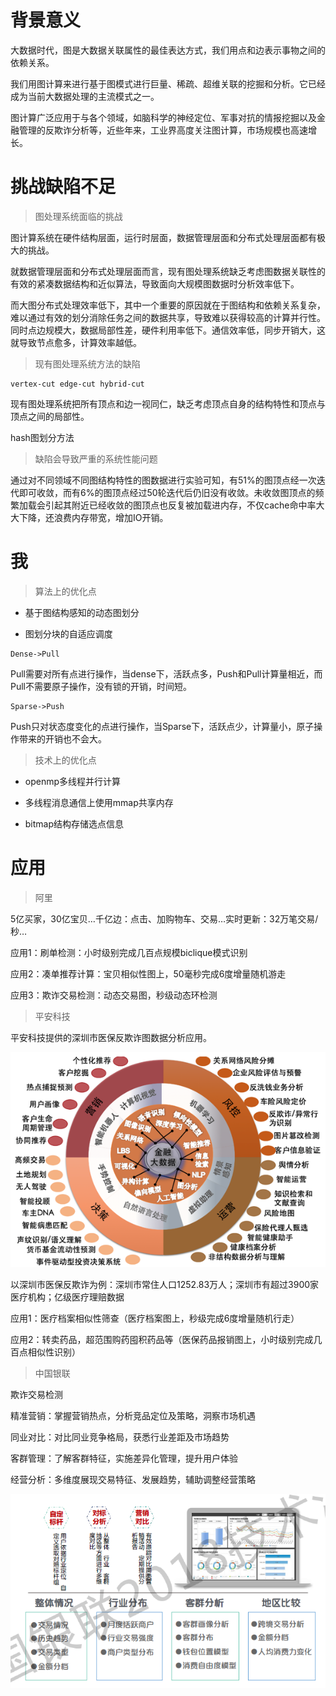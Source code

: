 # 背景意义

大数据时代，图是大数据关联属性的最佳表达方式，我们用点和边表示事物之间的依赖关系。

我们用图计算来进行基于图模式进行巨量、稀疏、超维关联的挖掘和分析。它已经成为当前大数据处理的主流模式之一。

图计算广泛应用于与各个领域，如脑科学的神经定位、军事对抗的情报挖掘以及金融管理的反欺诈分析等，近些年来，工业界高度关注图计算，市场规模也高速增长。

# 挑战缺陷不足

> 图处理系统面临的挑战

图计算系统在硬件结构层面，运行时层面，数据管理层面和分布式处理层面都有极大的挑战。

就数据管理层面和分布式处理层面而言，现有图处理系统缺乏考虑图数据关联性的有效的紧凑数据结构和近似算法，导致面向大规模图数据时分析效率低下。

而大图分布式处理效率低下，其中一个重要的原因就在于图结构和依赖关系复杂，难以通过有效的划分消除任务之间的数据共享，导致难以获得较高的计算并行性。同时点边规模大，数据局部性差，硬件利用率低下。通信效率低，同步开销大，这就导致节点愈多，计算效率越低。

> 现有图处理系统方法的缺陷

```
vertex-cut edge-cut hybrid-cut
```

现有图处理系统把所有顶点和边一视同仁，缺乏考虑顶点自身的结构特性和顶点与顶点之间的局部性。

hash图划分方法

> 缺陷会导致严重的系统性能问题

通过对不同领域不同图结构特性的图数据进行实验可知，有51%的图顶点经一次迭代即可收敛，而有6%的图顶点经过50轮迭代后仍旧没有收敛。未收敛图顶点的频繁加载会引起其附近已经收敛的图顶点也反复被加载进内存，不仅cache命中率大大下降，还浪费内存带宽，增加IO开销。

# 我

> 算法上的优化点

- 基于图结构感知的动态图划分

- 图划分块的自适应调度

```
Dense->Pull 
```
Pull需要对所有点进行操作，当dense下，活跃点多，Push和Pull计算量相近，而Pull不需要原子操作，没有锁的开销，时间短。
```
Sparse->Push
```
Push只对状态度变化的点进行操作，当Sparse下，活跃点少，计算量小，原子操作带来的开销也不会大。

> 技术上的优化点

- openmp多线程并行计算

- 多线程消息通信上使用mmap共享内存

- bitmap结构存储选点信息

# 应用

> 阿里

5亿买家，30亿宝贝…千亿边：点击、加购物车、交易…实时更新：32万笔交易/秒…

应用1：刷单检测：小时级别完成几百点规模biclique模式识别

应用2：凑单推荐计算：宝贝相似性图上，50毫秒完成6度增量随机游走

应用3：欺诈交易检测：动态交易图，秒级动态环检测

> 平安科技

平安科技提供的深圳市医保反欺诈图数据分析应用。

![金融领域医保反欺诈应用示范](https://github.com/care101/Interview/blob/master/%E5%B9%B3%E5%AE%89%E7%A7%91%E6%8A%80%E9%87%91%E8%9E%8D%E9%A2%86%E5%9F%9F%E5%BA%94%E7%94%A8.png)

以深圳市医保反欺诈为例：深圳市常住人口1252.83万人；深圳市有超过3900家医疗机构；亿级医疗理赔数据

应用1：医疗档案相似性筛查（医疗档案图上，秒级完成6度增量随机行走）

应用2：转卖药品，超范围购药囤积药品等（医保药品报销图上，小时级别完成几百点相似性识别）

> 中国银联

欺诈交易检测

精准营销：掌握营销热点，分析竞品定位及策略，洞察市场机遇

同业对比：对比同业竞争格局，获悉行业差距及市场趋势

客群管理：了解客群特征，实施差异化管理，提升用户体验

经营分析：多维度展现交易特征、发展趋势，辅助调整经营策略

![](https://github.com/care101/Interview/blob/master/%E6%99%BA%E8%83%BD%E5%86%B3%E7%AD%96%E5%B9%B3%E5%8F%B0%E7%89%B9%E8%89%B2%E5%BA%94%E7%94%A8.png)
